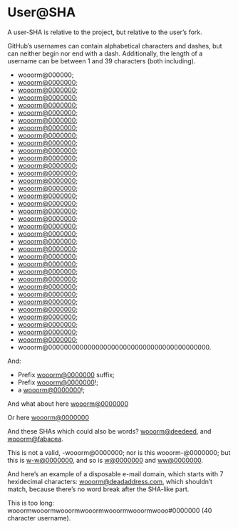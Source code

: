 # User@SHA

A user-SHA is relative to the project, but relative to the user’s fork.

GitHub’s usernames can contain alphabetical characters and dashes, but can neither begin nor end with a dash. Additionally, the length of a username can be between 1 and 39 characters (both including).

-   wooorm@000000;
-   [wooorm@0000000](https://github.com/wooorm/mdast/commit/0000000);
-   [wooorm@0000000](https://github.com/wooorm/mdast/commit/00000000);
-   [wooorm@0000000](https://github.com/wooorm/mdast/commit/000000000);
-   [wooorm@0000000](https://github.com/wooorm/mdast/commit/0000000000);
-   [wooorm@0000000](https://github.com/wooorm/mdast/commit/00000000000);
-   [wooorm@0000000](https://github.com/wooorm/mdast/commit/000000000000);
-   [wooorm@0000000](https://github.com/wooorm/mdast/commit/0000000000000);
-   [wooorm@0000000](https://github.com/wooorm/mdast/commit/00000000000000);
-   [wooorm@0000000](https://github.com/wooorm/mdast/commit/000000000000000);
-   [wooorm@0000000](https://github.com/wooorm/mdast/commit/0000000000000000);
-   [wooorm@0000000](https://github.com/wooorm/mdast/commit/00000000000000000);
-   [wooorm@0000000](https://github.com/wooorm/mdast/commit/000000000000000000);
-   [wooorm@0000000](https://github.com/wooorm/mdast/commit/0000000000000000000);
-   [wooorm@0000000](https://github.com/wooorm/mdast/commit/00000000000000000000);
-   [wooorm@0000000](https://github.com/wooorm/mdast/commit/000000000000000000000);
-   [wooorm@0000000](https://github.com/wooorm/mdast/commit/0000000000000000000000);
-   [wooorm@0000000](https://github.com/wooorm/mdast/commit/00000000000000000000000);
-   [wooorm@0000000](https://github.com/wooorm/mdast/commit/000000000000000000000000);
-   [wooorm@0000000](https://github.com/wooorm/mdast/commit/0000000000000000000000000);
-   [wooorm@0000000](https://github.com/wooorm/mdast/commit/00000000000000000000000000);
-   [wooorm@0000000](https://github.com/wooorm/mdast/commit/000000000000000000000000000);
-   [wooorm@0000000](https://github.com/wooorm/mdast/commit/0000000000000000000000000000);
-   [wooorm@0000000](https://github.com/wooorm/mdast/commit/00000000000000000000000000000);
-   [wooorm@0000000](https://github.com/wooorm/mdast/commit/000000000000000000000000000000);
-   [wooorm@0000000](https://github.com/wooorm/mdast/commit/0000000000000000000000000000000);
-   [wooorm@0000000](https://github.com/wooorm/mdast/commit/00000000000000000000000000000000);
-   [wooorm@0000000](https://github.com/wooorm/mdast/commit/000000000000000000000000000000000);
-   [wooorm@0000000](https://github.com/wooorm/mdast/commit/0000000000000000000000000000000000);
-   [wooorm@0000000](https://github.com/wooorm/mdast/commit/00000000000000000000000000000000000);
-   [wooorm@0000000](https://github.com/wooorm/mdast/commit/00000000000000000000000000000000000);
-   [wooorm@0000000](https://github.com/wooorm/mdast/commit/000000000000000000000000000000000000);
-   [wooorm@0000000](https://github.com/wooorm/mdast/commit/0000000000000000000000000000000000000);
-   [wooorm@0000000](https://github.com/wooorm/mdast/commit/00000000000000000000000000000000000000);
-   [wooorm@0000000](https://github.com/wooorm/mdast/commit/000000000000000000000000000000000000000);
-   [wooorm@0000000](https://github.com/wooorm/mdast/commit/0000000000000000000000000000000000000000);
-   wooorm@00000000000000000000000000000000000000000.

And:

-   Prefix [wooorm@0000000](https://github.com/wooorm/mdast/commit/0000000) suffix;
-   Prefix [wooorm@0000000](https://github.com/wooorm/mdast/commit/0000000)!;
-   a [wooorm@0000000](https://github.com/wooorm/mdast/commit/0000000)!;

And what about here
[wooorm@0000000](https://github.com/wooorm/mdast/commit/0000000)

Or here
    [wooorm@0000000](https://github.com/wooorm/mdast/commit/0000000)

And these SHAs which could also be words? [wooorm@deedeed](https://github.com/wooorm/mdast/commit/deedeed), and [wooorm@fabacea](https://github.com/wooorm/mdast/commit/fabaceae).

This is not a valid, -wooorm@0000000; nor is this wooorm-@0000000; but this is [w-w@0000000](https://github.com/w-w/mdast/commit/0000000), and so is [w@0000000](https://github.com/w/mdast/commit/0000000) and [ww@0000000](https://github.com/ww/mdast/commit/0000000).

And here’s an example of a disposable e-mail domain, which starts with 7 hexidecimal characters: wooorm@deadaddress.com, which shouldn’t match, because there’s no word break after the SHA-like part.

This is too long: wooormwooormwooormwooormwooormwooormwooo#0000000 (40 character username).

